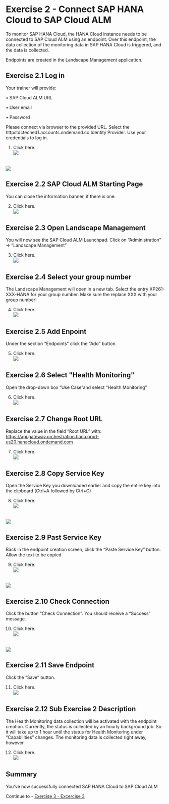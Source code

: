 # Exercise 2 - Connect SAP HANA Cloud to SAP Cloud ALM

To monitor SAP HANA Cloud, the HANA Cloud instance needs to be connected to SAP Cloud ALM using an endpoint. Over this endpoint, the data collection of the monitoring data in SAP HANA Cloud is triggered, and the data is collected.

Endpoints are created in the Landscape Management application.

## Exercise 2.1 Log in

Your trainer will provide:

•	SAP Cloud ALM URL

•	User email

•	Password

Please connect via browser to the provided URL. Select the httpstdcteched1.accounts.ondemand.co Identity Provider.
Use your credentials to log in. 

1. Click here.
<br>![](/exercises/ex2/images/2-1-1.png)

<br>![](/exercises/ex2/images/2-1-2.png)


## Exercise 2.2 SAP Cloud ALM Starting Page

You can close the information banner, if there is one.

2.	Click here.
<br>![](/exercises/ex2/images/2-2.png)

## Exercise 2.3 Open Landscape Management

You will now see the SAP Cloud ALM Launchpad. 
Click on “Administration” → “Landscape Management”

3.	Click here.
<br>![](/exercises/ex2/images/2-3.png)

## Exercise 2.4 Select your group number

The Landscape Management will open in a new tab. 
Select the entry XP261-XXX-HANA for your group number.
Make sure the replace XXX with your group number!

4.	Click here.
<br>![](/exercises/ex2/images/2-4.png)

## Exercise 2.5 Add Enpoint

Under the section “Endpoints” click the “Add” button.

5.	Click here.
<br>![](/exercises/ex2/images/2-5.png)

## Exercise 2.6 Select "Health Monitoring"

Open the drop-down box  “Use Case”and select “Health Monitoring”

6.	Click here.
<br>![](/exercises/ex2/images/2-6.png)

## Exercise 2.7 Change Root URL

Replace the value in the field “Root URL” with: 
https://api.gateway.orchestration.hana.prod-us20.hanacloud.ondemand.com 

7.	Click here.
<br>![](/exercises/ex2/images/2-7.png)

## Exercise 2.8 Copy Service Key

Open the Service Key you downloaded earlier and copy the entire key into the clipboard (Ctrl+A followed by Ctrl+C)

8.	Click here.
<br>![](/exercises/ex2/images/2-8-1.png)

<br>![](/exercises/ex2/images/2-8-2.png)

## Exercise 2.9 Past Service Key

Back in the endpoint creation screen, click the “Paste Service Key” button.
Allow the text to be copied.

9.	Click here.
<br>![](/exercises/ex2/images/2-9-1.png)

<br>![](/exercises/ex2/images/2-9-2.png)

## Exercise 2.10 Check Connection

Click the button “Check Connection”.
You should receive a “Success” message.

10.	Click here.
<br>![](/exercises/ex2/images/2-10-1.png)

<br>![](/exercises/ex2/images/2-10-2.png)

## Exercise 2.11 Save Endpoint

Click the “Save” button.

11.	Click here.
<br>![](/exercises/ex2/images/2-11.png)

## Exercise 2.12 Sub Exercise 2 Description

The Health Monitoring data collection will be activated with the endpoint creation. 
Currently, the status is collected by an hourly background job. So it will take up to 1 hour until the status for Health Monitoring under “Capabilities” changes.
The monitoring data is collected right away, however. 

12.	Click here.
<br>![](/exercises/ex2/images/2-12.png)

## Summary

You've now successfully connected SAP HANA Cloud to SAP Cloud ALM

Continue to - [Exercise 3 - Excercise 3 ](../ex3/README.md)
